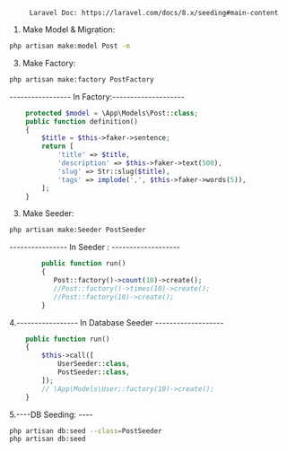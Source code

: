          Laravel Doc: https://laravel.com/docs/8.x/seeding#main-content
                                           
1. Make Model & Migration:
```sh
php artisan make:model Post -m
```

3. Make Factory:

```sh
php artisan make:factory PostFactory
```
----------------- In Factory:--------------------
```php
    protected $model = \App\Models\Post::class;
    public function definition()
    {
        $title = $this->faker->sentence;
        return [
            'title' => $title,
            'description' => $this->faker->text(500),
            'slug' => Str::slug($title),
            'tags' => implode(',', $this->faker->words(5)),
        ];
    }
```
    
3. Make Seeder:
```sh
php artisan make:Seeder PostSeeder
```
---------------- In Seeder : -------------------
```php
        public function run()
        {
           Post::factory()->count(10)->create();
           //Post::factory()->times(10)->create();
           //Post::factory(10)->create();
        }
```
4.----------------- In Database Seeder -------------------
```php
    public function run()
    {
        $this->call([
            UserSeeder::class,
            PostSeeder::class,
        ]);
        // \App\Models\User::factory(10)->create();
    }
```
  5.----DB Seeding: ----  
```sh
php artisan db:seed --class=PostSeeder
php artisan db:seed
```
                            
                            
  
